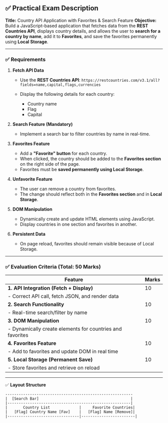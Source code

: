 ## ✅ **Practical Exam Description**

**Title:** Country API Application with Favorites & Search Feature
**Objective:**
Build a JavaScript-based application that fetches data from the **REST Countries API**, displays country details, and allows the user to **search for a country by name**, add it to **Favorites**, and save the favorites permanently using **Local Storage**.

---

### ✅ **Requirements**

1. **Fetch API Data**

   * Use the **REST Countries API**:
     `https://restcountries.com/v3.1/all?fields=name,capital,flags,currencies`
   * Display the following details for each country:

     * Country name
     * Flag
     * Capital

2. **Search Feature (Mandatory)**

   * Implement a search bar to filter countries by name in real-time.

3. **Favorites Feature**

   * Add a **"Favorite" button** for each country.
   * When clicked, the country should be added to the **Favorites section** on the right side of the page.
   * Favorites must be **saved permanently using Local Storage**.

4. **Unfavorite Feature**

   * The user can remove a country from favorites.
   * The change should reflect both in the **Favorites section** and in **Local Storage**.

5. **DOM Manipulation**

   * Dynamically create and update HTML elements using JavaScript.
   * Display countries in one section and favorites in another.

6. **Persistent Data**

   * On page reload, favorites should remain visible because of Local Storage.

---

### ✅ **Evaluation Criteria (Total: 50 Marks)**

| **Feature**                                               | **Marks** |
| --------------------------------------------------------- | --------- |
| **1. API Integration (Fetch + Display)**                  | 10        |
| - Correct API call, fetch JSON, and render data           |           |
| **2. Search Functionality**                               | 10        |
| - Real-time search/filter by name                         |           |
| **3. DOM Manipulation**                                   | 10        |
| - Dynamically create elements for countries and favorites |           |
| **4. Favorites Feature**                                  | 10        |
| - Add to favorites and update DOM in real time            |           |
| **5. Local Storage (Permanent Save)**                     | 10        |
| - Store favorites and retrieve on reload                  |           |

---

✅ **Layout Structure**

```
---------------------------------------------------------
|  [Search Bar]                                         |
|-------------------------------------------------------|
|       Country List             |     Favorite Countries|
|   [Flag] Country Name [Fav]    |   [Flag] Name [Remove]|
|--------------------------------|------------------------|
```

